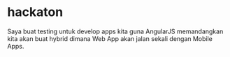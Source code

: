 # hackaton
Saya buat testing untuk develop apps kita guna AngularJS memandangkan kita akan buat hybrid dimana Web App akan jalan sekali dengan Mobile Apps.
